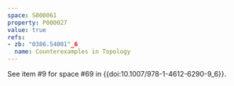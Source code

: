```yaml
---
space: S000061
property: P000027
value: true
refs:
- zb: "0386.54001"_6
  name: Counterexamples in Topology
---
```


See item #9 for space #69 in {{doi:10.1007/978-1-4612-6290-9_6}}.
